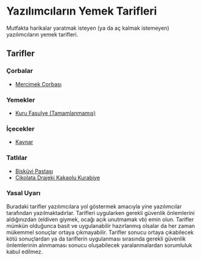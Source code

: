 # Yazılımcıların Yemek Tarifleri #

Mutfakta harikalar yaratmak isteyen (ya da aç kalmak istemeyen) yazılımcıların yemek tarifleri.

## Tarifler

### Çorbalar ##

- [Mercimek Çorbası](https://github.com/karalamalar/yemek-tarifleri/blob/master/corbalar/mercimek-corbasi.md)

### Yemekler ###

- [Kuru Fasulye (Tamamlanmamış)](https://github.com/karalamalar/yemek-tarifleri/blob/master/yemekler/kuru-fasulye.md)

### İçecekler ###

- [Kaynar](https://github.com/karalamalar/yemek-tarifleri/blob/master/icecekler/kaynar.md)

### Tatlılar ###

- [Bisküvi Pastası](https://github.com/karalamalar/yemek-tarifleri/blob/master/tatlilar/biskuvi-pastasi.md)
- [Çikolata Drajeki Kakaolu Kurabiye](https://github.com/karalamalar/yemek-tarifleri/blob/master/tatlilar/cikolata-drajeli-kakaolu-kurabiye.md)

### Yasal Uyarı

Buradaki tarifler yazılımcılara yol göstermek amacıyla yine yazılımcılar tarafından yazılmaktadırlar. Tarifleri uygularken gerekli güvenlik önlemlerini aldığınızdan (eldiven giymek, ocağı açık unutmamak vb) emin olun. Tarifler mümkün olduğunca basit ve uygulanabilir hazırlanmış olsalar da her zaman mükemmel sonuçlar ortaya çıkmayabilir. Tarifler sonucu ortaya çıkabilecek kötü sonuçlardan ya da tariflerin uygulanması sırasında gerekli güvenlik önlemlerinin alınmaması sonucu oluşabilecek yaralanmalardan sorumluluk kabul edilmez.
